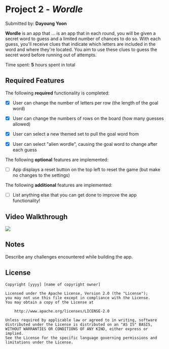 # Project 2 - *Wordle*

Submitted by: **Dayoung Yoon**

**Wordle** is an app that ... is an app that in each round, you will be given a secret word to guess and a limited number of chances to do so. With each guess, you'll receive clues that indicate which letters are included in the word and where they're located. You aim to use these clues to guess the secret word before running out of attempts.

Time spent: **5** hours spent in total

## Required Features

The following **required** functionality is completed:

- [x] User can change the number of letters per row (the length of the goal word)
- [x] User can change the numbers of rows on the board (how many guesses allowed)
- [x] User can select a new themed set to pull the goal word from
- [x] User can select "alien wordle", causing the goal word to change after each guess


The following **optional** features are implemented:

- [ ] App displays a reset button on the top left to reset the game (but make no changes to the settings)

The following **additional** features are implemented:

- [ ] List anything else that you can get done to improve the app functionality!

## Video Walkthrough

<div>
    <a href="https://www.loom.com/share/84e27ec208dc48c3bf9cb2d5c7e83267">
    </a>
    <a href="https://www.loom.com/share/84e27ec208dc48c3bf9cb2d5c7e83267">
      <img style="max-width:300px;" src="https://cdn.loom.com/sessions/thumbnails/84e27ec208dc48c3bf9cb2d5c7e83267-with-play.gif">
    </a>
  </div>

## Notes

Describe any challenges encountered while building the app.

## License

    Copyright [yyyy] [name of copyright owner]

    Licensed under the Apache License, Version 2.0 (the "License");
    you may not use this file except in compliance with the License.
    You may obtain a copy of the License at

        http://www.apache.org/licenses/LICENSE-2.0

    Unless required by applicable law or agreed to in writing, software
    distributed under the License is distributed on an "AS IS" BASIS,
    WITHOUT WARRANTIES OR CONDITIONS OF ANY KIND, either express or implied.
    See the License for the specific language governing permissions and
    limitations under the License.
